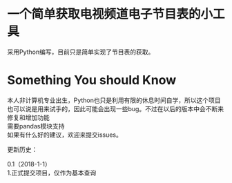 # 一个简单获取电视频道电子节目表的小工具
采用Python编写，目前只是简单实现了节目表的获取。
# Something You should Know
本人非计算机专业出生，Python也只是利用有限的休息时间自学，所以这个项目也可以说是用来试手的，因此可能会出现一些bug。不过在以后的版本中会不断来修复和增加功能  
需要pandas模块支持  
如果有什么好的建议，欢迎来提交issues。

更新历史：

0.1（2018-1-1）  
1.正式提交项目，仅作为基本查询
